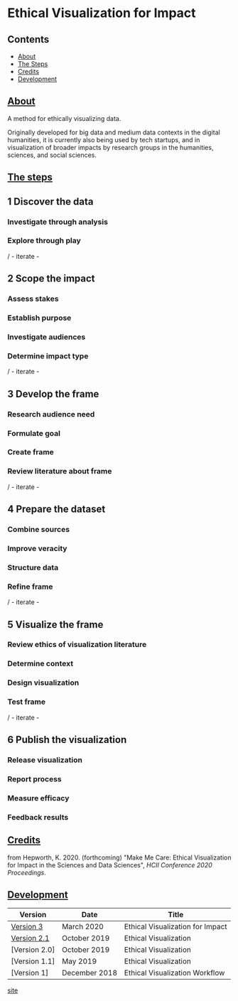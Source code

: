 # Ethical Visualization for Impact

## Contents

- [About](#about)
- [The Steps](#the-steps)
- [Credits](#credits)
- [Development](#development)

## [About](#about)
A method for ethically visualizing data. 

Originally developed for big data and medium data contexts in the digital humanities, it is currently also being used by tech startups, and in visualization of broader impacts by research groups in the humanities, sciences, and social sciences.

## [The steps](#the-steps)

## 1 Discover the data
### Investigate through analysis
### Explore through play

/ - iterate -

## 2 Scope the impact
### Assess stakes
### Establish purpose
### Investigate audiences
### Determine impact type

/ - iterate -

## 3 Develop the frame
### Research audience need
### Formulate goal
### Create frame
### Review literature about frame

/ - iterate -

## 4 Prepare the dataset
### Combine sources
### Improve veracity
### Structure data
### Refine frame

/ - iterate -

## 5 Visualize the frame
### Review ethics of visualization literature
### Determine context
### Design visualization
### Test frame

/ - iterate -

## 6 Publish the visualization
### Release visualization
### Report process
### Measure efficacy
### Feedback results

## [Credits](#credits)

from Hepworth, K. 2020. (forthcoming) "Make Me Care: Ethical Visualization for Impact in the Sciences and Data Sciences", *HCII Conference 2020 Proceedings*.

## [Development](#development)

| Version   | Date  | Title  |
|---|---|---|
| [Version 3](ethical_visualization_2_1.md) | March 2020  | Ethical Visualization for Impact  |
| [Version 2.1](https://github.com/kathep/ethics/blob/master/versions/ethical_visualization_2_1.md) | October 2019  | Ethical Visualization  |
| [Version 2.0]   | October 2019  | Ethical Visualization  |
| [Version 1.1]   | May 2019  | Ethical Visualization  |
| [Version 1]   | December 2018  | Ethical Visualization Workflow  |

[site](https://kathep.github.io/ethics/)
